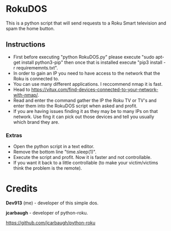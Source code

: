 # RokuDOS
This is a python script that will send requests to a Roku Smart television and spam the home button.

## Instructions
* First before executing "python RokuDOS.py" please execute "sudo apt-get install python3-pip" then once that is installed execute "pip3 install -r requirememnts.txt".
* In order to gain an IP you need to have access to the network that the Roku is connected to.
* You can use many different applications. I reccommend nmap it is fast.
* Head to https://vitux.com/find-devices-connected-to-your-network-with-nmap/.
* Read and enter the command gather the IP the Roku TV or TV's and enter them into the RokuDOS script when asked and profit.
* If you are having issues finding it as they may be to many IPs on that network. Use fing it can pick out those devices and tell you usually which brand they are.

### Extras
* Open the python script in a text editor.
* Remove the bottom line "time.sleep(1)".
* Execute the script and profit. Now it is faster and not controllable.
* If you want it back to a little controllable (to make your victim/victims think the problem is the remote).

# Credits
<b>Dev913</b> (me) - developer of this simple dos.

<b>jcarbaugh</b> - developer of python-roku.

https://github.com/jcarbaugh/python-roku
